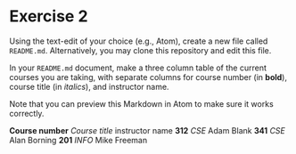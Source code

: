 # Exercise 2
Using the text-edit of your choice (e.g., Atom), create a new file called `README.md`. Alternatively, you may clone this repository and edit this file.

In your `README.md` document, make a three column table of the current courses you are taking, with separate columns for course number (in **bold**), course title (in _italics_), and instructor name.

Note that you can preview this Markdown in Atom to make sure it works correctly.

**Course number** 	_Course title_		instructor name
**312**			_CSE_			Adam Blank
**341**			_CSE_			Alan Borning
**201**			_INFO_			Mike Freeman
